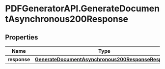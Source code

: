 # PDFGeneratorAPI.GenerateDocumentAsynchronous200Response

## Properties

Name | Type | Description | Notes
------------ | ------------- | ------------- | -------------
**response** | [**GenerateDocumentAsynchronous200ResponseResponse**](GenerateDocumentAsynchronous200ResponseResponse.md) |  | [optional] 


